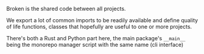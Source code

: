 Broken is the shared code between all projects.

We export a lot of common imports to be readily available and define quality of life functions, classes that hopefully are useful to one or more projects.

There's both a Rust and Python part here, the main package's `__main__` being the monorepo manager script with the same name (cli interface)
